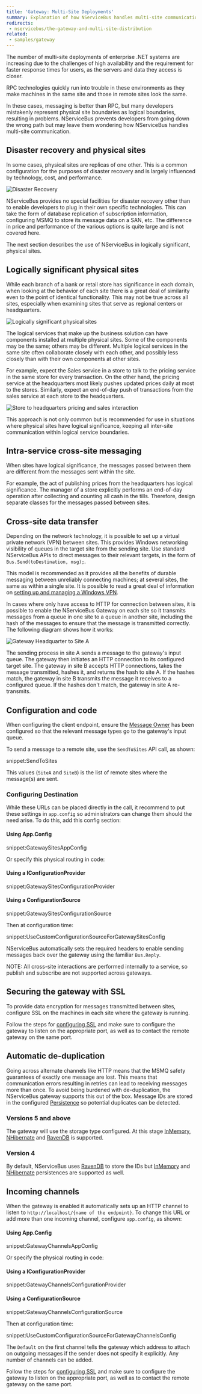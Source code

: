 ```yaml
---
title: 'Gateway: Multi-Site Deployments'
summary: Explanation of how NServiceBus handles multi-site communication.
redirects:
 - nservicebus/the-gateway-and-multi-site-distribution
related:
 - samples/gateway
---
```


The number of multi-site deployments of enterprise .NET systems are increasing due to the challenges of high availability and the requirement for faster response times for users, as the servers and data they access is closer.

RPC technologies quickly run into trouble in these environments as they make machines in the same site and those in remote sites look the same.

In these cases, messaging is better than RPC, but many developers mistakenly represent physical site boundaries as logical boundaries, resulting in problems. NServiceBus prevents developers from going down the wrong path but may leave them wondering how NServiceBus handles multi-site communication.


## Disaster recovery and physical sites

In some cases, physical sites are replicas of one other. This is a common configuration for the purposes of disaster recovery and is largely influenced by technology, cost, and performance.

![Disaster Recovery](disaster-recovery.png)

NServiceBus provides no special facilities for disaster recovery other than to enable developers to plug in their own specific technologies. This can take the form of database replication of subscription information, configuring MSMQ to store its message data on a SAN, etc. The difference in price and performance of the various options is quite large and is not covered here.

The next section describes the use of NServiceBus in logically significant, physical sites.


## Logically significant physical sites

While each branch of a bank or retail store has significance in each domain, when looking at the behavior of each site there is a great deal of similarity even to the point of identical functionality. This may not be true across all sites, especially when examining sites that serve as regional centers or headquarters.

![Logically significant physical sites](distributed-sites.png)

The logical services that make up the business solution can have components installed at multiple physical sites. Some of the components may be the same; others may be different. Multiple logical services in the same site often collaborate closely with each other, and possibly less closely than with their own components at other sites.

For example, expect the Sales service in a store to talk to the pricing service in the same store for every transaction. On the other hand, the pricing service at the headquarters most likely pushes updated prices daily at most to the stores. Similarly, expect an end-of-day push of transactions from the sales service at each store to the headquarters.

![Store to headquarters pricing and sales interaction](store-to-headquarters-pricing-and-sales.png)

This approach is not only common but is recommended for use in situations where physical sites have logical significance, keeping all inter-site communication within logical service boundaries.


## Intra-service cross-site messaging

When sites have logical significance, the messages passed between them are different from the messages sent within the site.

For example, the act of publishing prices from the headquarters has logical significance. The manager of a store explicitly performs an end-of-day operation after collecting and counting all cash in the tills. Therefore, design separate classes for the messages passed between sites.


## Cross-site data transfer

Depending on the network technology, it is possible to set up a virtual private network (VPN) between sites. This provides Windows networking visibility of queues in the target site from the sending site. Use standard NServiceBus APIs to direct messages to their relevant targets, in the form of `Bus.Send(toDestination, msg);`.

This model is recommended as it provides all the benefits of durable messaging between unreliably connecting machines; at several sites, the same as within a single site. It is possible to read a great deal of information on [setting up and managing a Windows VPN](https://technet.microsoft.com/en-US/network/dd420463).

In cases where only have access to HTTP for connection between sites, it is possible to enable the NServiceBus Gateway on each site so it transmits messages from a queue in one site to a queue in another site, including the hash of the messages to ensure that the message is transmitted correctly. The following diagram shows how it works:

![Gateway Headquarter to Site A](gateway-headquarter-to-site-a.png)

The sending process in site A sends a message to the gateway's input queue. The gateway then initiates an HTTP connection to its configured target site. The gateway in site B accepts HTTP connections, takes the message transmitted, hashes it, and returns the hash to site A. If the hashes match, the gateway in site B transmits the message it receives to a configured queue. If the hashes don't match, the gateway in site A re-transmits.


## Configuration and code

When configuring the client endpoint, ensure the [Message Owner](/nservicebus/messaging/message-owner.md) has been configured so that the relevant message types go to the gateway's input queue.

To send a message to a remote site, use the `SendToSites` API call, as shown:

snippet:SendToSites

This values (`SiteA` and `SiteB`) is the list of remote sites where the message(s) are sent.


### Configuring Destination

While these URLs can be placed directly in the call, it recommend to put these settings in `app.config` so  administrators can change them should the need arise. To do this, add this config section:


#### Using App.Config

snippet:GatewaySitesAppConfig


Or specify this physical routing in code:


#### Using a IConfigurationProvider

snippet:GatewaySitesConfigurationProvider


#### Using a ConfigurationSource

snippet:GatewaySitesConfigurationSource

Then at configuration time:

snippet:UseCustomConfigurationSourceForGatewaySitesConfig


NServiceBus automatically sets the required headers to enable sending messages back over the gateway using the familiar `Bus.Reply`.

NOTE: All cross-site interactions are performed internally to a service, so publish and subscribe are not supported across gateways.


## Securing the gateway with SSL

To provide data encryption for messages transmitted between sites, configure SSL on the machines in each site where the gateway is running.

Follow the steps for [configuring SSL](https://msdn.microsoft.com/en-us/library/ms733768.aspx) and make sure to configure the gateway to listen on the appropriate port, as well as to contact the remote gateway on the same port.


## Automatic de-duplication

Going across alternate channels like HTTP means that the MSMQ safety guarantees of exactly one message are lost. This means that communication errors resulting in retries can lead to receiving messages more than once. To avoid being burdened with de-duplication, the NServiceBus gateway supports this out of the box. Message IDs are stored in the configured [Persistence](/nservicebus/persistence/) so potential duplicates can be detected.


### Versions 5 and above

The gateway will use the storage type configured. At this stage [InMemory](/nservicebus/persistence/in-memory.md), [NHibernate](/nservicebus/nhibernate/) and [RavenDB](/nservicebus/ravendb/) is supported.


### Version 4

By default, NServiceBus uses [RavenDB](/nservicebus/ravendb/) to store the IDs but [InMemory](/nservicebus/persistence/in-memory.md) and [NHibernate](/nservicebus/nhibernate/) persistences are supported as well.


## Incoming channels

When the gateway is enabled it automatically sets up an HTTP channel to listen to `http://localhost/{name of the endpoint}`. To change this URL or add more than one incoming channel, configure `app.config`, as shown:


#### Using App.Config

snippet:GatewayChannelsAppConfig

Or specify the physical routing in code:


#### Using a IConfigurationProvider

snippet:GatewayChannelsConfigurationProvider


#### Using a ConfigurationSource

snippet:GatewayChannelsConfigurationSource

Then at configuration time:

snippet:UseCustomConfigurationSourceForGatewayChannelsConfig


The `Default` on the first channel tells the gateway which address to attach on outgoing messages if the sender does not specify it explicitly. Any number of channels can be added.

Follow the steps for [configuring SSL](https://msdn.microsoft.com/en-us/library/ms733768.aspx) and make sure to configure the gateway to listen on the appropriate port, as well as to contact the remote gateway on the same port.
